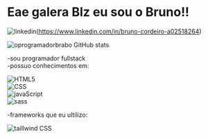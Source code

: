 # Eae galera Blz eu sou o Bruno!!
![linkedin](https://img.shields.io/badge/LinkedIn-0077B5?style=for-the-badge&logo=linkedin&logoColor=white])(https://www.linkedin.com/in/bruno-cordeiro-a02518264)

![oprogramadorbrabo GitHub stats](https://github-readme-stats.vercel.app/api?username=oprogramadorbrabo&show_icons=true&theme=dark)

-sou programador fullstack </br>
-possuo conhecimentos em:
<div style="display: inline_block" > <img align="center" alt="HTML5" src="https://img.shields.io/badge/HTML5-E34F26?style=for-the-badge&logo=html5&logoColor=white" /></div> 
<div style="display: inline_block" > <img  align="center" alt="CSS" src="https://img.shields.io/badge/CSS3-1572B6?style=for-the-badge&logo=css3&logoColor=white" /></div> 
<div style="display: inline_block" > <img  align="center" alt="javaScript" src="https://img.shields.io/badge/JavaScript-F7DF1E?style=for-the-badge&logo=javascript&logoColor=black" /></div> 
<div style="display: inline_block" > <img   align="center" alt="sass" src="https://img.shields.io/badge/Sass-CC6699?style=for-the-badge&logo=sass&logoColor=white" /></div> 

-frameworks que eu ultilizo:  

<div style="display: inline_block" > <img  alt="taillwind CSS" src="https://img.shields.io/badge/Tailwind_CSS-38B2AC?style=for-the-badge&logo=tailwind-css&logoColor=white" /></div> 

